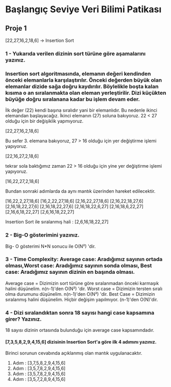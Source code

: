 # Başlangıç Seviye Veri Bilimi Patikası
## Proje 1

[22,27,16,2,18,6] -> Insertion Sort

### 1 - Yukarıda verilen dizinin sort türüne göre aşamalarını yazınız.

### Insertion sort algoritmasında, elemanın değeri kendinden önceki elemanlarla karşılaştırılır. Önceki değerden büyük olan elemanlar dizide sağa doğru kaydırılır. Böylelikle boşta kalan kısıma o an sıralanmakta olan eleman yerleştirilir. Dizi küçükten büyüğe doğru sıralanana kadar bu işlem devam eder. 

İlk değer (22) kendi başına sıralıdır yani bir elemanlıdır. Bu nedenle ikinci elemandan başlayacağız. İkinci elemanın (27) soluna bakıyoruz. 22 < 27 olduğu için bir değişiklik yapmıyoruz.

[22,27,16,2,18,6]

Bu sefer 3. elemana bakıyoruz, 27 > 16 olduğu için yer değiştirme işlemi yapıyoruz.

[22,16,27,2,18,6]

tekrar sola baktığımız zaman 22 > 16 olduğu için yine yer değiştirme işlemi yapıyoruz.

[16,22,27,2,18,6]

Bundan sonraki adımlarda da aynı mantık üzerinden hareket edilecektir.

[16,22,2,27,18,6]
[16,2,22,27,18,6]
[2,16,22,27,18,6]
[2,16,22,18,27,6]
[2,16,18,22,27,6]
[2,16,18,22,27,6]
[2,16,18,22,6,27]
[2,16,18,6,22,27]
[2,16,6,18,22,27]
[2,6,16,18,22,27]

Insertion Sort ile sıralanmış hali : [2,6,16,18,22,27]

### 2 - Big-O gösterimini yazınız.

Big- O gösterimi N*N sonucu ile O(N²) 'dir.


### 3 - Time Complexity: Average case: Aradığımız sayının ortada olması,Worst case: Aradığımız sayının sonda olması, Best case: Aradığımız sayının dizinin en başında olması.

Average case = Dizimizin sort türüne göre sıralanmadan önceki karmaşık halini düşünelim. n(n-1)'den O(N²) 'dir.
Worst case = Dizimizin tersten sıralı olma durumunu düşünelim. n(n-1)'den  O(N²) 'dir.
Best Case = Dizimizin sıralanmış halini düşünelim. Hiçbir değişim yapılmıyor. (n-1)'den O(N)'dir.

### 4 - Dizi sıralandıktan sonra 18 sayısı hangi case kapsamına girer? Yazınız.

18 sayısı dizinin ortasında bulunduğu için average case kapsamındadır.

#### [7,3,5,8,2,9,4,15,6] dizisinin Insertion Sort'a göre ilk 4 adımını yazınız.

Birinci sorunun cevabında açıklanmış olan mantık uygulanacaktır.

1. Adım : [3,7,5,8,2,9,4,15,6]
2. Adım : [3,5,7,8,2,9,4,15,6]
3. Adım : [3,5,7,8,2,9,4,15,6]
4. Adım : [3,5,7,2,8,9,4,15,6]






